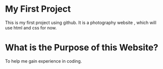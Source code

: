# My First Project 
This is my first project using github. It is a photography website , which will use html and css for now.

# What is the Purpose of this Website? 
To help me gain experience in coding.
